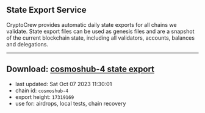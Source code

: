 ## State Export Service
CryptoCrew provides automatic daily state exports for all chains we validate. State export files can be used as genesis files and are a snapshot of the current blockchain state, including all validators, accounts, balances and delegations.

---
**Download: [cosmoshub-4 state export](https://dl.ccvalidators.com/SERVICE/cosmoshub/cosmoshub-4_export_17319169.json)**
---

- last updated: Sat Oct 07 2023 11:30:01
- chain id: `cosmoshub-4`
- export height: `17319169`
- use for: airdrops, local tests, chain recovery
